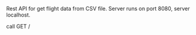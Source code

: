 Rest API for get flight data from CSV file.
Server runs on port 8080, server localhost.

call 
GET / 